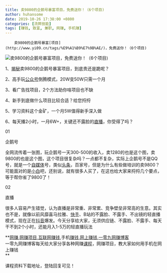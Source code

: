 ```yaml
---
title: 卖9800的企鹅号暴富项目，免费送你！（6个项目)
author: huhansome
date: 2019-10-26 17:38:00 +0800
categories: [流弊技能]
tags: [赚钱, 致富, 兼职, 网赚, 手机赚]
---
```



        卖9800的企鹅号暴富[项目](http://www.yi09.cn/tags/%E9%A1%B9%E7%9B%AE/)，免费送你！（6个项目)

  

  

![卖9800的企鹅号暴富项目，免费送你！（6个项目\)](http://www.yi09.cn/zb_users/upload/2021/08/20210815235337162904281785174.jpeg)

1、[揭秘](http://www.yi09.cn/tags/jiemi/)卖9800的企鹅号暴富项目，到底贵还是跪呢？

2、高手玩[公众号](http://www.yi09.cn/tags/%E5%85%AC%E4%BC%97%E5%8F%B7/)倒腾模式，20W变50W只需一个月

3、看广告找项目，2个方法助你啥项目也不缺

4、新手到底做什么项目比较合适？给您捋捋

5、学习资料这个金矿，一个月5W值得新手深入做

6、每天播2小时，一月6W+，关键还不露脸的[直播](http://www.yi09.cn/tags/%E7%9B%B4%E6%92%AD/)，你受得了吗？

  

01

企鹅号

全网流传着一张图，玩企鹅号一天300-500的收入，卖1280的也是这个图，卖9800的也是这个图，&#8203;这个项目很复杂吗？一点都不复杂，实际上企鹅号不是QQ号，就是一个[自媒体](http://www.yi09.cn/tags/%E8%87%AA%E5%AA%92%E4%BD%93/)号，类似[头条](http://www.yi09.cn/tags/%E5%A4%B4%E6%9D%A1/)，百家号，但是为什么&#8203;有些做培训的卖9800？可能面对的是[小白](http://www.yi09.cn/tags/%E5%B0%8F%E7%99%BD/)吧，还别说，就有很多人买了，在这也给大家来捋捋几个要点，&#8203;等于帮你省了9800了！

  

02

直播

很多人容易产生错觉，认为直播是非常重、非常累、竞争壁垒非常高的生意&#8203;。其实也不是，就像以前风靡喜马拉雅、[快手](http://www.yi09.cn/tags/%E5%BF%AB%E6%89%8B/)、B站的不露脸、不露手、不出镜的轻直播模式，现在正在[抖音](http://www.yi09.cn/tags/%E6%8A%96%E9%9F%B3/)爆发。今天分享给大家，无须供应链、不露脸、不露手、每天干不到2个小时，还能月入1-5万的轻直播玩法

  

  

**[网赚](http://www.yi09.cn/tags/%E7%BD%91%E8%B5%9A/),[网赚项目](http://www.yi09.cn/tags/%E7%BD%91%E8%B5%9A%E9%A1%B9%E7%9B%AE/),[互联网赚钱](http://www.yi09.cn/tags/%E4%BA%92%E8%81%94%E7%BD%91%E8%B5%9A%E9%92%B1/),手机[赚钱](http://www.yi09.cn/tags/%E8%B5%9A%E9%92%B1/),[网上赚钱](http://www.yi09.cn/tags/%E7%BD%91%E4%B8%8A%E8%B5%9A%E9%92%B1/),[一零九网赚博客](http://www.yi09.cn/tags/%E4%B8%80%E9%9B%B6%E4%B9%9D%E7%BD%91%E8%B5%9A%E5%8D%9A%E5%AE%A2/)  
一零九网赚博客每天给大家分享各种网赚[课程](http://www.yi09.cn/tags/%E8%AF%BE%E7%A8%8B/)，网赚项目，教大家如何用手机在网上赚钱  
**  
  
  

课程资料下载地址，登陆回复可见！

